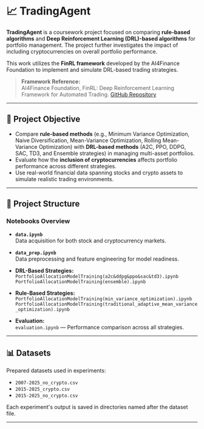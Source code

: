 # 📈 TradingAgent

**TradingAgent** is a coursework project focused on comparing **rule-based algorithms** and **Deep Reinforcement Learning (DRL)-based algorithms** for portfolio management. The project further investigates the impact of including cryptocurrencies on overall portfolio performance.

This work utilizes the **FinRL framework** developed by the AI4Finance Foundation to implement and simulate DRL-based trading strategies.

> **Framework Reference:**  
> AI4Finance Foundation, FinRL: Deep Reinforcement Learning Framework for Automated Trading. [GitHub Repository](https://github.com/AI4Finance-Foundation/FinRL)

---

## 🎯 Project Objective

- Compare **rule-based methods** (e.g., Minimum Variance Optimization, Naive Diversification, Mean-Variance Optimization, Rolling Mean-Variance Optimization) with **DRL-based methods** (A2C, PPO, DDPG, SAC, TD3, and Ensemble strategies) in managing multi-asset portfolios.
- Evaluate how the **inclusion of cryptocurrencies** affects portfolio performance across different strategies.
- Use real-world financial data spanning stocks and crypto assets to simulate realistic trading environments.

---

## 📂 Project Structure

### Notebooks Overview

- **`data.ipynb`**  
  Data acquisition for both stock and cryptocurrency markets.

- **`data_prep.ipynb`**  
  Data preprocessing and feature engineering for model readiness.

- **DRL-Based Strategies:**  
  `PortfolioAllocationModelTraining(a2c&ddpg&ppo&sac&td3).ipynb`  
  `PortfolioAllocationModelTraining(ensemble).ipynb`  

- **Rule-Based Strategies:**  
  `PortfolioAllocationModelTraining(min_variance_optimization).ipynb`  
  `PortfolioAllocationModelTraining(traditional_adaptive_mean_variance_optimization).ipynb`  

- **Evaluation:**  
  `evaluation.ipynb` — Performance comparison across all strategies.

---

## 📊 Datasets

Prepared datasets used in experiments:

- `2007-2025_no_crypto.csv`  
- `2015-2025_crypto.csv`      
- `2015-2025_no_crypto.csv`  

Each experiment's output is saved in directories named after the dataset file.


---